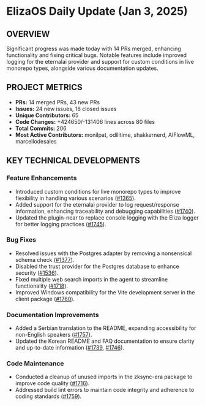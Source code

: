 # ElizaOS Daily Update (Jan 3, 2025)

## OVERVIEW 
Significant progress was made today with 14 PRs merged, enhancing functionality and fixing critical bugs. Notable features include improved logging for the eternalai provider and support for custom conditions in live monorepo types, alongside various documentation updates.

## PROJECT METRICS
- **PRs:** 14 merged PRs, 43 new PRs
- **Issues:** 24 new issues, 18 closed issues
- **Unique Contributors:** 65
- **Code Changes:** +424650/-131406 lines across 80 files
- **Total Commits:** 206
- **Most Active Contributors:** monilpat, odilitime, shakkernerd, AIFlowML, marcellodesales

## KEY TECHNICAL DEVELOPMENTS

### Feature Enhancements
- Introduced custom conditions for live monorepo types to improve flexibility in handling various scenarios ([#1365](https://github.com/elizaos/eliza/pull/1365)).
- Added support for the eternalai provider to log request/response information, enhancing traceability and debugging capabilities ([#1740](https://github.com/elizaos/eliza/pull/1740)).
- Updated the plugin-near to replace console logging with the Eliza logger for better logging practices ([#1745](https://github.com/elizaos/eliza/pull/1745)).

### Bug Fixes
- Resolved issues with the Postgres adapter by removing a nonsensical schema check ([#1377](https://github.com/elizaos/eliza/pull/1377)).
- Disabled the trust provider for the Postgres database to enhance security ([#1536](https://github.com/elizaos/eliza/pull/1536)).
- Fixed multiple web search imports in the agent to streamline functionality ([#1718](https://github.com/elizaos/eliza/pull/1718)).
- Improved Windows compatibility for the Vite development server in the client package ([#1760](https://github.com/elizaos/eliza/pull/1760)).

### Documentation Improvements
- Added a Serbian translation to the README, expanding accessibility for non-English speakers ([#1757](https://github.com/elizaos/eliza/pull/1757)).
- Updated the Korean README and FAQ documentation to ensure clarity and up-to-date information ([#1739](https://github.com/elizaos/eliza/pull/1739), [#1746](https://github.com/elizaos/eliza/pull/1746)).

### Code Maintenance
- Conducted a cleanup of unused imports in the zksync-era package to improve code quality ([#1716](https://github.com/elizaos/eliza/pull/1716)).
- Addressed build lint errors to maintain code integrity and adherence to coding standards ([#1759](https://github.com/elizaos/eliza/pull/1759)).